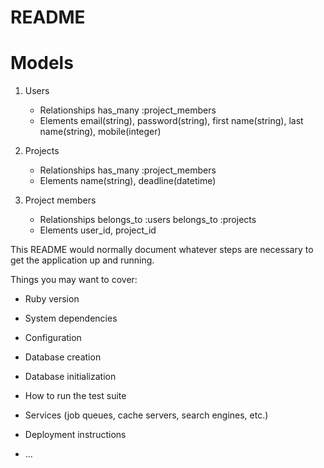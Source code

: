 # README

# Models
1. Users
    - Relationships
        has_many :project_members
    - Elements
        email(string), password(string), first name(string), last name(string), mobile(integer)

2. Projects
    - Relationships
        has_many :project_members
    - Elements
        name(string), deadline(datetime)

3. Project members
    - Relationships
        belongs_to :users
        belongs_to :projects
    - Elements
        user_id, project_id

This README would normally document whatever steps are necessary to get the
application up and running.

Things you may want to cover:

* Ruby version

* System dependencies

* Configuration

* Database creation

* Database initialization

* How to run the test suite

* Services (job queues, cache servers, search engines, etc.)

* Deployment instructions

* ...
